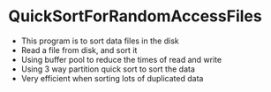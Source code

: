 # QuickSortForRandomAccessFiles
 * This program is to sort data files in the disk  
 * Read a file from disk, and sort it  
 * Using buffer pool to reduce the times of read and write  
 * Using 3 way partition quick sort to sort the data
 * Very efficient when sorting lots of duplicated data 
